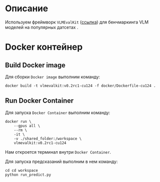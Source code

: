 # Описание

Используем фреймворк `VLMEvalKit` ([ссылка](https://github.com/open-compass/VLMEvalKit)) для бенчмаркинга VLM моделей на популярных датсетах .

# Docker контейнер

## Build Docker image

Для сборки `Docker image` выполним команду:
```
docker build -t vlmevalkit:v0.2rc1-cu124 -f docker/Dockerfile-cu124 .
```

## Run Docker Container

Для запуска `Docker Container` выполним команду:
```
docker run \
    --gpus all \
    --rm \
    -it \
    -v ./shared_folder:/workspace \
    vlmevalkit:v0.2rc1-cu124
```

Нам откроется терминал внутри `Docker Container`.

Для запуска предсказаний выполним в нем команду:
```
cd cd workspace
python run_predict.py
```